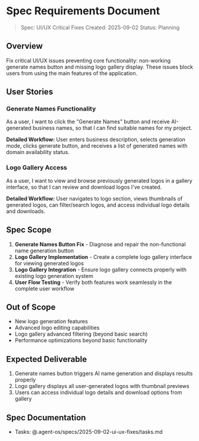 # Spec Requirements Document

> Spec: UI/UX Critical Fixes
> Created: 2025-09-02
> Status: Planning

## Overview

Fix critical UI/UX issues preventing core functionality: non-working generate names button and missing logo gallery display. These issues block users from using the main features of the application.

## User Stories

### Generate Names Functionality
As a user, I want to click the "Generate Names" button and receive AI-generated business names, so that I can find suitable names for my project.

**Detailed Workflow:** User enters business description, selects generation mode, clicks generate button, and receives a list of generated names with domain availability status.

### Logo Gallery Access  
As a user, I want to view and browse previously generated logos in a gallery interface, so that I can review and download logos I've created.

**Detailed Workflow:** User navigates to logo section, views thumbnails of generated logos, can filter/search logos, and access individual logo details and downloads.

## Spec Scope

1. **Generate Names Button Fix** - Diagnose and repair the non-functional name generation button
2. **Logo Gallery Implementation** - Create a complete logo gallery interface for viewing generated logos
3. **Logo Gallery Integration** - Ensure logo gallery connects properly with existing logo generation system
4. **User Flow Testing** - Verify both features work seamlessly in the complete user workflow

## Out of Scope

- New logo generation features
- Advanced logo editing capabilities
- Logo gallery advanced filtering (beyond basic search)
- Performance optimizations beyond basic functionality

## Expected Deliverable

1. Generate names button triggers AI name generation and displays results properly
2. Logo gallery displays all user-generated logos with thumbnail previews
3. Users can access individual logo details and download options from gallery

## Spec Documentation

- Tasks: @.agent-os/specs/2025-09-02-ui-ux-fixes/tasks.md